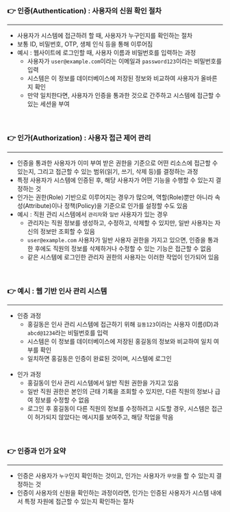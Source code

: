 ### 👉 인증(Authentication) : 사용자의 신원 확인 절차

---

- 사용자가 시스템에 접근하려 할 때, 사용자가 누구인지를 확인하는 절차
- 보통 ID, 비밀번호, OTP, 생체 인식 등을 통해 이루어짐
- 예시 : 웹사이트에 로그인할 때, 사용자 이름과 비밀번호를 입력하는 과정
    - 사용자가 `user@example.com`이라는 이메일과 `password123`이라는 비밀번호를 입력
    - 시스템은 이 정보를 데이터베이스에 저장된 정보와 비교하여 사용자가 올바른지 확인
    - 만약 일치한다면, 사용자가 인증을 통과한 것으로 간주하고 시스템에 접근할 수 있는 세션을 부여
    <br>
    <br>

### 👉 인가(Authorization) : 사용자 접근 제어 관리

---

- 인증을 통과한 사용자가 이미 부여 받은 권한을 기준으로 어떤 리소스에 접근할 수 있는지, 그리고 접근할 수 있는 범위(읽기, 쓰기, 삭제 등)를 결정하는 과정
- 특정 사용자가 시스템에 인증된 후, 해당 사용자가 어떤 기능을 수행할 수 있는지 결정하는 것
- 인가는 권한(Role) 기반으로 이루어지는 경우가 많으며, 역할(Role)뿐만 아니라 속성(Attribute)이나 정책(Policy)을 기준으로 인가를 설정할 수도 있음
- 예시 : 직원 관리 시스템에서 `관리자`와 `일반` 사용자가 있는 경우
    - 관리자는 직원 정보를 생성하고, 수정하고, 삭제할 수 있지만, 일반 사용자는 자신의 정보만 조회할 수 있음
    - `user@example.com` 사용자가 일반 사용자 권한을 가지고 있으면, 인증을 통과한 후에도 직원의 정보를 삭제하거나 수정할 수 있는 기능은 접근할 수 없음
    - 같은 시스템에 로그인한 관리자 권한의 사용자는 이러한 작업이 인가되어 있음
    <br>
    <br>

### 👉 예시 : 웹 기반 인사 관리 시스템

---

- 인증 과정
    - 홍길동은 인사 관리 시스템에 접근하기 위해 `길동123`이라는 사용자 이름(ID)과 `abcd@1234`라는 비밀번호를 입력
    - 시스템은 이 정보를 데이터베이스에 저장된 홍길동의 정보와 비교하여 일치 여부를 확인
    - 일치하면 홍길동은 인증이 완료된 것이며, 시스템에 로그인
    <br>
- 인가 과정
    - 홍길동이 인사 관리 시스템에서 일반 직원 권한을 가지고 있음
    - 일반 직원 권한은 본인의 근태 기록을 조회할 수 있지만, 다른 직원의 정보나 급여 정보를 수정할 수 없음
    - 로그인 후 홍길동이 다른 직원의 정보를 수정하려고 시도할 경우, 시스템은 접근이 허가되지 않았다는 메시지를 보여주고, 해당 작업을 막음
    <br>
    <br>

### 👉 인증과 인가 요약

---

- 인증은 사용자가 `누구`인지 확인하는 것이고, 인가는 사용자가 `무엇`을 할 수 있는지 결정하는 것
- 인증이 사용자의 신원을 확인하는 과정이라면, 인가는 인증된 사용자가 시스템 내에서 특정 자원에 접근할 수 있는지 확인하는 절차
